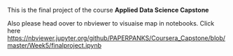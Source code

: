This is the final project of the course **Applied Data Science Capstone**

Also please head oover to nbviewer to visuaise map in notebooks.
Click here https://nbviewer.jupyter.org/github/PAPERPANKS/Coursera_Capstone/blob/master/Week5/finalproject.ipynb
